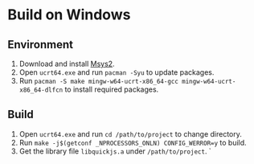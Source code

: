 # Build on Windows

## Environment
1. Download and install [Msys2](https://www.msys2.org/).
2. Open `ucrt64.exe` and run `pacman -Syu` to update packages.
3. Run `pacman -S make mingw-w64-ucrt-x86_64-gcc mingw-w64-ucrt-x86_64-dlfcn` to install required packages.

## Build
1. Open `ucrt64.exe` and run `cd /path/to/project` to change directory.
2. Run `make -j$(getconf _NPROCESSORS_ONLN) CONFIG_WERROR=y` to build.
3. Get the library file `libquickjs.a` under `/path/to/project`.
`